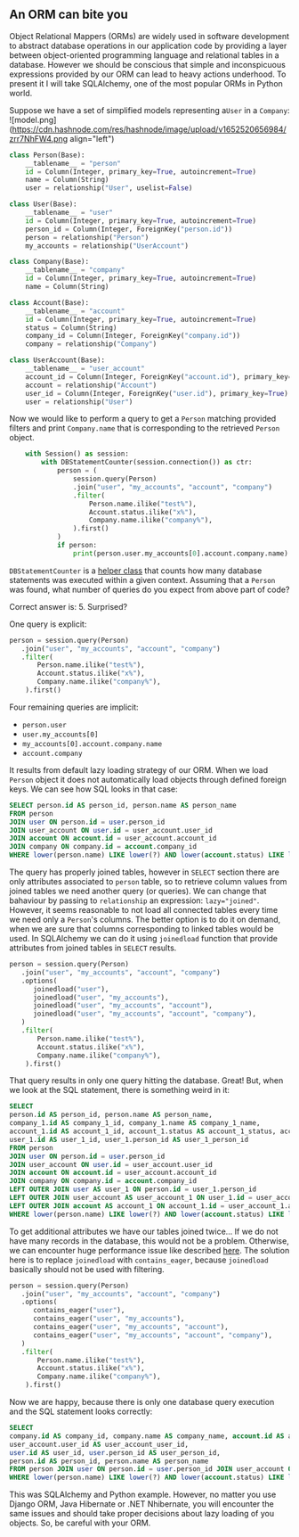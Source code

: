## An ORM can bite you

Object Relational Mappers (ORMs) are widely used in software development to abstract database operations in our application code by providing a layer between object-oriented programming language and relational tables in a database. However we should be conscious that simple and inconspicuous expressions provided by our ORM can lead to heavy actions underhood. To present it I will take SQLAlchemy, one of the most popular ORMs in Python world.

Suppose we have a set of simplified models representing a`User` in a `Company`:
![model.png](https://cdn.hashnode.com/res/hashnode/image/upload/v1652520656984/zrr7NhFW4.png align="left")

```python
class Person(Base):
    __tablename__ = "person"
    id = Column(Integer, primary_key=True, autoincrement=True)
    name = Column(String)
    user = relationship("User", uselist=False)

class User(Base):
    __tablename__ = "user"
    id = Column(Integer, primary_key=True, autoincrement=True)
    person_id = Column(Integer, ForeignKey("person.id"))
    person = relationship("Person")
    my_accounts = relationship("UserAccount")

class Company(Base):
    __tablename__ = "company"
    id = Column(Integer, primary_key=True, autoincrement=True)
    name = Column(String)

class Account(Base):
    __tablename__ = "account"
    id = Column(Integer, primary_key=True, autoincrement=True)
    status = Column(String)
    company_id = Column(Integer, ForeignKey("company.id"))
    company = relationship("Company")

class UserAccount(Base):
    __tablename__ = "user_account"
    account_id = Column(Integer, ForeignKey("account.id"), primary_key=True)
    account = relationship("Account")
    user_id = Column(Integer, ForeignKey("user.id"), primary_key=True)
    user = relationship("User")
```

Now we would like to perform a query to get a `Person` matching provided filters and print `Company.name` that is corresponding to the retrieved `Person` object.

```python
    with Session() as session:
        with DBStatementCounter(session.connection()) as ctr:
            person = (
                session.query(Person)
                .join("user", "my_accounts", "account", "company")
                .filter(
                    Person.name.ilike("test%"),
                    Account.status.ilike("x%"),
                    Company.name.ilike("company%"),
                ).first()
            )
            if person:
                print(person.user.my_accounts[0].account.company.name)
```

`DBStatementCounter` is a [helper class](https://stackoverflow.com/questions/19073099/how-to-count-sqlalchemy-queries-in-unit-tests) that counts how many database statements was executed within a given context. Assuming that a `Person` was found, what number of queries do you expect from above part of code?

Correct answer is: 5. Surprised? 

One query is explicit:

```python
person = session.query(Person)
   .join("user", "my_accounts", "account", "company")
   .filter(
       Person.name.ilike("test%"),
       Account.status.ilike("x%"),
       Company.name.ilike("company%"),
    ).first()
```

Four remaining queries are implicit:
- `person.user`
- `user.my_accounts[0]`
- `my_accounts[0].account.company.name`
- `account.company`

It results from default lazy loading strategy of our ORM. When we load `Person` object it does not automatically load objects through defined foreign keys. We can see how SQL looks in that case:

```sql
SELECT person.id AS person_id, person.name AS person_name 
FROM person 
JOIN user ON person.id = user.person_id 
JOIN user_account ON user.id = user_account.user_id 
JOIN account ON account.id = user_account.account_id 
JOIN company ON company.id = account.company_id 
WHERE lower(person.name) LIKE lower(?) AND lower(account.status) LIKE lower(?) AND lower(company.name) LIKE lower(?)
```

The query has properly joined tables, however in `SELECT` section there are only attributes associated to `person` table, so to retrieve column values from joined tables we need another query (or queries).
We can change that bahaviour by passing to `relationship` an expression: `lazy="joined"`. However, it seems reasonable to not load all connected tables every time we need only a `Person`'s columns. The better option is to do it on demand, when we are sure that columns corresponding to linked tables would be used. In SQLAlchemy we can do it using `joinedload` function that provide attributes from joined tables in `SELECT` results.

```python
person = session.query(Person)
   .join("user", "my_accounts", "account", "company")
   .options(
      joinedload("user"),
      joinedload("user", "my_accounts"),
      joinedload("user", "my_accounts", "account"),
      joinedload("user", "my_accounts", "account", "company"),
   )
   .filter(
       Person.name.ilike("test%"),
       Account.status.ilike("x%"),
       Company.name.ilike("company%"),
    ).first()
```

That query results in only one query hitting the database. Great! But, when we look at the SQL statement, there is something weird in it:

```sql
SELECT 
person.id AS person_id, person.name AS person_name,
company_1.id AS company_1_id, company_1.name AS company_1_name,
account_1.id AS account_1_id, account_1.status AS account_1_status, account_1.company_id AS account_1_company_id, user_account_1.account_id AS user_account_1_account_id, user_account_1.user_id AS user_account_1_user_id, 
user_1.id AS user_1_id, user_1.person_id AS user_1_person_id 
FROM person 
JOIN user ON person.id = user.person_id 
JOIN user_account ON user.id = user_account.user_id
JOIN account ON account.id = user_account.account_id
JOIN company ON company.id = account.company_id
LEFT OUTER JOIN user AS user_1 ON person.id = user_1.person_id
LEFT OUTER JOIN user_account AS user_account_1 ON user_1.id = user_account_1.user_id 
LEFT OUTER JOIN account AS account_1 ON account_1.id = user_account_1.account_id LEFT OUTER JOIN company AS company_1 ON company_1.id = account_1.company_id 
WHERE lower(person.name) LIKE lower(?) AND lower(account.status) LIKE lower(?) AND lower(company.name) LIKE lower(?)
```

To get additional attributes we have our tables joined twice... If we do not have many records in the database, this would not be a problem. Otherwise, we can encounter huge performance issue like described [here](https://stackoverflow.com/questions/27174217/sqlalchemy-query-using-joinedload-exponentially-slower-with-each-new-filter-clau). The solution here is to replace `joinedload` with `contains_eager`, because `joinedload` basically should not be used with filtering.

```python
person = session.query(Person)
   .join("user", "my_accounts", "account", "company")
   .options(
      contains_eager("user"),
      contains_eager("user", "my_accounts"),
      contains_eager("user", "my_accounts", "account"),
      contains_eager("user", "my_accounts", "account", "company"),
   )
   .filter(
       Person.name.ilike("test%"),
       Account.status.ilike("x%"),
       Company.name.ilike("company%"),
    ).first()
```

Now we are happy, because there is only one database query execution and the SQL statement looks correctly:

```sql
SELECT 
company.id AS company_id, company.name AS company_name, account.id AS account_id, account.status AS account_status, account.company_id AS account_company_id, user_account.account_id AS user_account_account_id,
user_account.user_id AS user_account_user_id,
user.id AS user_id, user.person_id AS user_person_id,
person.id AS person_id, person.name AS person_name 
FROM person JOIN user ON person.id = user.person_id JOIN user_account ON user.id = user_account.user_id JOIN account ON account.id = user_account.account_id JOIN company ON company.id = account.company_id 
WHERE lower(person.name) LIKE lower(?) AND lower(account.status) LIKE lower(?) AND lower(company.name) LIKE lower(?)
```

This was SQLAlchemy and Python example. However, no matter you use Django ORM, Java Hibernate or .NET Nhibernate, you will encounter the same issues and should take proper decisions about lazy loading of you objects. So, be careful with your ORM.

